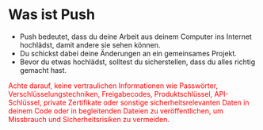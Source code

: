 # Was ist Push

- Push bedeutet, dass du deine Arbeit aus deinem Computer ins Internet hochlädst, damit andere sie sehen können.  
- Du schickst dabei deine Änderungen an ein gemeinsames Projekt.  
- Bevor du etwas hochlädst, solltest du sicherstellen, dass du alles richtig gemacht hast.

<span style="color:red;"> Achte darauf, keine vertraulichen Informationen wie Passwörter, Verschlüsselungstechniken, Freigabecodes, Produktschlüssel, API-Schlüssel, private Zertifikate oder sonstige sicherheitsrelevanten Daten in deinem Code oder in begleitenden Dateien zu veröffentlichen, um Missbrauch und Sicherheitsrisiken zu vermeiden. </span>







